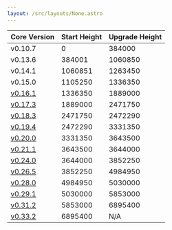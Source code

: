 ```yaml
---
layout: /src/layouts/None.astro
---
```

| Core Version | Start Height | Upgrade Height |
| ------------ | ------------ | -------------- |
| v0.10.7      | 0            | 384000         |
| v0.13.6      | 384001       | 1060850        |
| v0.14.1      | 1060851      | 1263450        |
| v0.15.0      | 1105250      | 1336350        |
| [v0.16.1](/resources/mainnet/upgrades/v16)      | 1336350      | 1889000        |
| [v0.17.3](/resources/mainnet/upgrades/v17)      | 1889000      | 2471750        |
| [v0.18.3](/resources/mainnet/upgrades/v18)      | 2471750      | 2472290        |
| [v0.19.4](/resources/mainnet/upgrades/v19)      | 2472290      | 3331350        |
| [v0.20.0](/resources/mainnet/upgrades/v20)      | 3331350      | 3643500        |
| [v0.21.1](/resources/mainnet/upgrades/v21)      | 3643500      | 3644000        |
| [v0.24.0](/resources/mainnet/upgrades/v24)      | 3644000      | 3852250        |
| [v0.26.5](/resources/mainnet/upgrades/v26)      | 3852250      | 4984950        |
| [v0.28.0](/resources/mainnet/upgrades/v28)      | 4984950      | 5030000        |
| [v0.29.1](/resources/mainnet/upgrades/v29)      | 5030000      | 5853000        |
| [v0.31.2](/resources/mainnet/upgrades/v31)      | 5853000      | 6895400        |
| [v0.33.2](/resources/mainnet/upgrades/v33)      | 6895400      | N/A            |
